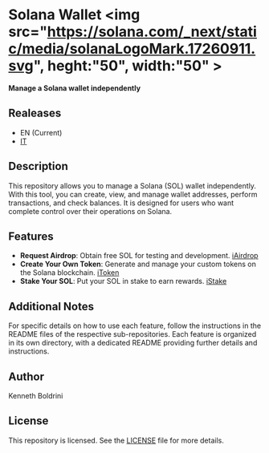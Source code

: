 # Solana Wallet <img src="https://solana.com/_next/static/media/solanaLogoMark.17260911.svg", heght:"50", width:"50" >

**Manage a Solana wallet independently**

## Realeases

- EN (Current)
- [IT](./release/IT/) 

## Description

This repository allows you to manage a Solana (SOL) wallet independently. With this tool, you can create, view, and manage wallet addresses, perform transactions, and check balances. It is designed for users who want complete control over their operations on Solana.

## Features

- **Request Airdrop**: Obtain free SOL for testing and development. [iAirdrop](./iAirdrop)
- **Create Your Own Token**: Generate and manage your custom tokens on the Solana blockchain. [iToken](./iToken)
- **Stake Your SOL**: Put your SOL in stake to earn rewards. [iStake](./iStake)

## Additional Notes

For specific details on how to use each feature, follow the instructions in the README files of the respective sub-repositories. Each feature is organized in its own directory, with a dedicated README providing further details and instructions.

## Author

Kenneth Boldrini

## License

This repository is licensed. See the [LICENSE](./LICENSE) file for more details.

